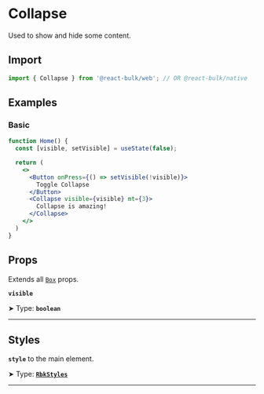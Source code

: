 # Collapse

Used to show and hide some content.


## Import

```jsx
import { Collapse } from '@react-bulk/web'; // OR @react-bulk/native
```

## Examples

### Basic

```jsx live
function Home() {
  const [visible, setVisible] = useState(false);

  return (
    <>
      <Button onPress={() => setVisible(!visible)}>
        Toggle Collapse
      </Button>
      <Collapse visible={visible} mt={3}>
        Collapse is amazing!
      </Collapse>
    </>
  )
}
```

## Props

Extends all [`Box`](/docs/components/core/box#props) props.

**`visible`**

➤ Type: **`boolean`** <br/>

---

## Styles

**`style`** to the main element.

➤ Type: **[`RbkStyles`](/docs/type-reference/rbk-styles)** <br/>

---

